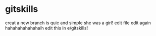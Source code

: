 # gitskills
creat a new branch is quic  and simple
she was a girl!
edit file
edit again
hahahahahahahaih
edit this in e/gitskills!
